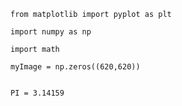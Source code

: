     from matplotlib import pyplot as plt

    import numpy as np

    import math

    myImage = np.zeros((620,620))


    PI = 3.14159
